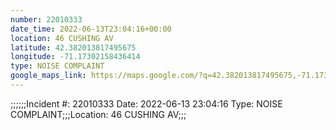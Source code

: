 ```yaml
---
number: 22010333
date_time: 2022-06-13T23:04:16+00:00
location: 46 CUSHING AV
latitude: 42.382013817495675
longitude: -71.17302158436414
type: NOISE COMPLAINT
google_maps_link: https://maps.google.com/?q=42.382013817495675,-71.17302158436414
---
```


;;;;;;Incident #: 22010333  Date: 2022-06-13 23:04:16   Type: NOISE COMPLAINT;;;Location: 46 CUSHING AV;;;
